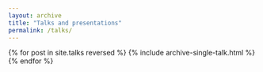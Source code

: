 ```yaml
---
layout: archive
title: "Talks and presentations"
permalink: /talks/
---
```


{% for post in site.talks reversed %}
  {% include archive-single-talk.html %}
{% endfor %}
